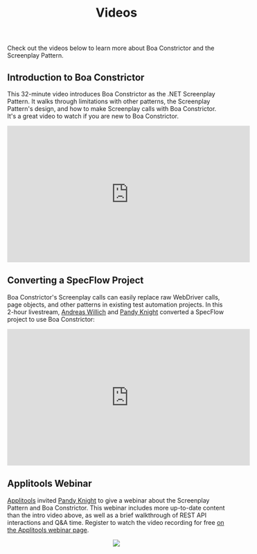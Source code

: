 ﻿---
title: Videos
layout: single
permalink: /learning/videos/
sidebar:
  nav: "user-guides"
toc: true
---

Check out the videos below to learn more about Boa Constrictor and the Screenplay Pattern.


## Introduction to Boa Constrictor

This 32-minute video introduces Boa Constrictor as the .NET Screenplay Pattern.
It walks through limitations with other patterns, the Screenplay Pattern's design, and how to make Screenplay calls with Boa Constrictor.
It's a great video to watch if you are new to Boa Constrictor.

<p align="center">
<iframe width="560" height="315" src="https://www.youtube.com/embed/i26B1afosCo" title="YouTube video player" frameborder="0" allow="accelerometer; autoplay; clipboard-write; encrypted-media; gyroscope; picture-in-picture" allowfullscreen></iframe>
</p>


## Converting a SpecFlow Project

Boa Constrictor's Screenplay calls can easily replace raw WebDriver calls, page objects, and other patterns in existing test automation projects.
In this 2-hour livestream,
[Andreas Willich](https://twitter.com/SabotageAndi) and
[Pandy Knight](https://twitter.com/AutomationPanda)
converted a SpecFlow project to use Boa Constrictor:

<p align="center">
<iframe width="560" height="315" src="https://www.youtube.com/embed/hJ_ni5s6vhA" title="YouTube video player" frameborder="0" allow="accelerometer; autoplay; clipboard-write; encrypted-media; gyroscope; picture-in-picture" allowfullscreen></iframe>
</p>


## Applitools Webinar

[Applitools](https://applitools.com/) invited [Pandy Knight](https://twitter.com/AutomationPanda)
to give a webinar about the Screenplay Pattern and Boa Constrictor.
This webinar includes more up-to-date content than the intro video above,
as well as a brief walkthrough of REST API interactions and Q&A time.
Register to watch the video recording for free
[on the Applitools webinar page](https://applitools.com/event/the-screenplay-pattern-better-interactions-for-better-automations/).

<p align="center">
<a href="https://applitools.com/event/the-screenplay-pattern-better-interactions-for-better-automations/">
<img src="https://ewig5qf9cgn.exactdn.com/wp-content/uploads/2021/05/831x542-1.jpg?strip=all&amp;lossy=1&amp;ssl=1" />
</a>
</p>